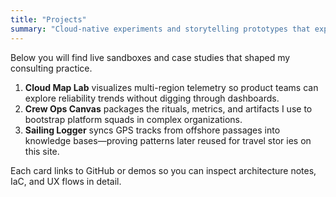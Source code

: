 ```yaml
---
title: "Projects"
summary: "Cloud-native experiments and storytelling prototypes that explore how teams work with technology."
---
```


Below you will find live sandboxes and case studies that shaped my consulting practice.

1. **Cloud Map Lab** visualizes multi-region telemetry so product teams can explore reliability trends without digging through
 dashboards.
2. **Crew Ops Canvas** packages the rituals, metrics, and artifacts I use to bootstrap platform squads in complex organizations.
3. **Sailing Logger** syncs GPS tracks from offshore passages into knowledge bases—proving patterns later reused for travel stor
ies on this site.

Each card links to GitHub or demos so you can inspect architecture notes, IaC, and UX flows in detail.
